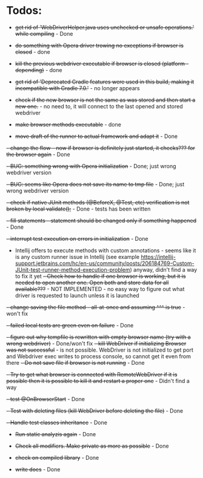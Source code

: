 # Todos:

- ~~get rid of 'WebDriverHelper.java uses unchecked or unsafe operations.' while compiling~~ - Done
  
- ~~do something with Opera driver trowing no exceptions if browser is closed~~ - done
  
- ~~kill the previous webdriver executable if browser is closed (platform - depending)~~ - done
  
- ~~get rid of 'Deprecated Gradle features were used in this build, making it incompatible with Gradle 7.0.'~~ - no longer appears
  
- ~~check if the new browser is not the same as was stored and then start a new one.~~ - no need to, it will connect to the last opened and stored webdriver
  
- ~~make browser methods executable~~  - done
  
- ~~move draft of the runner to actual framework and adapt it~~ - Done
  
~~- change the flow - now if browser is definitely just started, it checks??? for the browser again~~ - Done

~~- BUG: something wrong with Opera initialization~~ - Done; just wrong webdriver version
  
~~- BUG: seems like Opera does not save its name to tmp file~~ - Done; just wrong webdriver version
  
~~- check if native JUnit methods (@BeforeX, @Test, etc) verification is not broken by local validate();~~ - Done - 
tests has been written

~~- fill statements - statement should be changed only if something happened~~ - Done
  
~~- interrupt test execution on errors in initialization~~ - Done
  
- Intellij offers to execute methods with custom annotations - seems like it is any custom runner issue in Intellij 
  (see example https://intellij-support.jetbrains.com/hc/en-us/community/posts/206184769-Custom-JUnit-test-runner-method-execution-problem)
  anyway, didn't find a way to fix it yet
~~- Check how to handle if one browser is working, but it is needed to open another one. Open both and store data for all
  available???~~ - NOT IMPLEMENTED  - no easy way to figure out what driver is requested to launch unless it is launched
  
~~- change saving the file method - all-at-once and assuming ^^^ is true~~ - won't fix
  
~~- failed local tests are green even on failure~~ - Done
  
~~- figure out why tempfile is rewritten with empty browser name (try with a wrong webdriver)~~ - Done/won't fix
  ~~- kill WebDriver if initializing Browser was not successful~~ - is not possible. WebDriver is not initialized to 
  get port and Webdriver exec writes to process console, so cannot get it even from there
  ~~- Do not save file if browser is not running~~ - Done
  
~~- Try to get what browser is connected with RemoteWebDriver if it is possible then it is possible to kill it and 
restart a proper one~~ - Didn't find a way

~~- test @OnBrowserStart~~ - Done

~~- Test with deleting files (kill WebDriver before deleting the file)~~ - Done

~~- Handle test classes inheritance~~ - Done

- ~~Run static analyzis again~~ - Done

- ~~Check all modifiers. Make private as more as possible~~ - Done

- ~~check on compiled library~~ - Done

- ~~write docs~~ - Done
